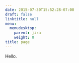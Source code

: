 ```yaml
---
date: 2015-07-30T15:52:28-07:00
draft: false
linktitle: null
menu:
  menudesktop:
    parent: jira
    weight: 0
title: page
---
```


Hello.
